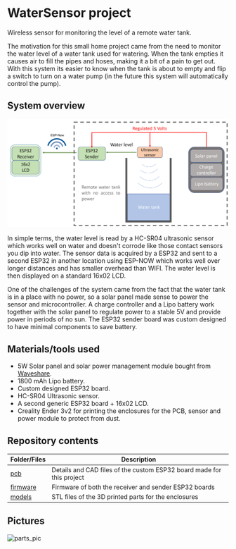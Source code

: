 # **WaterSensor project**
 Wireless sensor for monitoring the level of a remote water tank.

 The motivation for this small home project came from the need to monitor the water level of a water tank used for watering. When the tank empties it causes air to fill the pipes and hoses, making it a bit of a pain to get out. With this system its easier to know when the tank is about to empty and flip a switch to turn on a water pump (in the future this system will automatically control the pump).

 ## **System overview**

 ![system_overview](pics/system_overview.png)

In simple terms, the water level is read by a HC-SR04 ultrasonic sensor which works well on water and doesn't corrode like those contact sensors you dip into water. The sensor data is acquired by a ESP32 and sent to a second ESP32 in another location using ESP-NOW which works well over longer distances and has smaller overhead than WIFI. The water level is then displayed on a standard 16x02 LCD.

One of the challenges of the system came from the fact that the water tank is in a place with no power, so a solar panel made sense to power the sensor and microcontroller. A charge controller and a Lipo battery work together with the solar panel to regulate power to a stable 5V and provide power in periods of no sun. The ESP32 sender board was custom designed to have minimal components to save battery.

## **Materials/tools used**

- 5W Solar panel and solar power management module bought from [Waveshare](https://www.waveshare.com/solar-power-manager.htm).
- 1800 mAh Lipo battery.
- Custom designed ESP32 board.
- HC-SR04 Ultrasonic sensor.
- A second generic ESP32 board + 16x02 LCD.
- Creality Ender 3v2 for printing the enclosures for the PCB, sensor and power module to protect from dust.

## **Repository contents**

| Folder/Files           | Description                                                                          |
| ---------------------- | ------------------------------------------------------------------------------------ |
| [pcb](/pcb)            | Details and CAD files of the custom ESP32 board made for this project                |
| [firmware](/firmware)  | Firmware of both the receiver and sender ESP32 boards                                |
| [models](/models)      | STL files of the 3D printed parts for the enclosures                                 |


## **Pictures**

![parts_pic](pics/parts_pic.png)